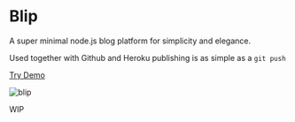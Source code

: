 Blip
====

A super minimal node.js blog platform for simplicity and elegance.

Used together with Github and Heroku publishing is as simple as a `git push`

[Try Demo](https://blip-demo.herokuapp.com)

![blip](http://s11.postimg.org/7pj2aempv/blip.png)

WIP
